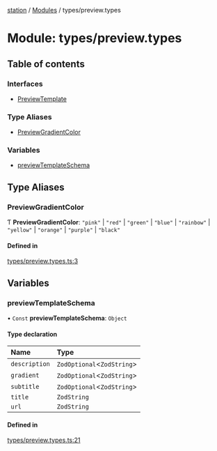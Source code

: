 [station](../README.md) / [Modules](../modules.md) / types/preview.types

# Module: types/preview.types

## Table of contents

### Interfaces

- [PreviewTemplate](../interfaces/types_preview_types.PreviewTemplate.md)

### Type Aliases

- [PreviewGradientColor](types_preview_types.md#previewgradientcolor)

### Variables

- [previewTemplateSchema](types_preview_types.md#previewtemplateschema)

## Type Aliases

### PreviewGradientColor

Ƭ **PreviewGradientColor**: ``"pink"`` \| ``"red"`` \| ``"green"`` \| ``"blue"`` \| ``"rainbow"`` \| ``"yellow"`` \| ``"orange"`` \| ``"purple"`` \| ``"black"``

#### Defined in

[types/preview.types.ts:3](https://github.com/kiotosi/station/blob/cfb6b0e/types/preview.types.ts#L3)

## Variables

### previewTemplateSchema

• `Const` **previewTemplateSchema**: `Object`

#### Type declaration

| Name | Type |
| :------ | :------ |
| `description` | `ZodOptional`<`ZodString`\> |
| `gradient` | `ZodOptional`<`ZodString`\> |
| `subtitle` | `ZodOptional`<`ZodString`\> |
| `title` | `ZodString` |
| `url` | `ZodString` |

#### Defined in

[types/preview.types.ts:21](https://github.com/kiotosi/station/blob/cfb6b0e/types/preview.types.ts#L21)
